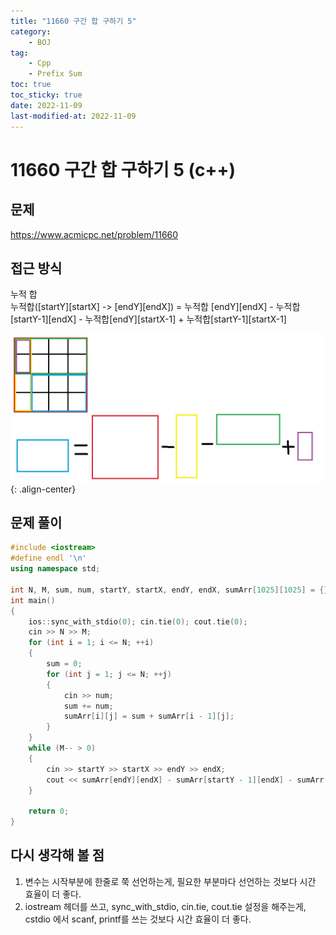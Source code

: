 ```yaml
---
title: "11660 구간 합 구하기 5"
category:
    - BOJ
tag:
    - Cpp
    - Prefix Sum
toc: true
toc_sticky: true
date: 2022-11-09
last-modified-at: 2022-11-09
---
```


# 11660 구간 합 구하기 5 (c++)

## 문제
https://www.acmicpc.net/problem/11660

## 접근 방식
누적 합   
누적합([startY][startX] -> [endY][endX]) =  누적합 [endY][endX] - 누적합[startY-1][endX] - 누적합[endY][startX-1] + 누적합[startY-1][startX-1]


![image](https://github.com/Sho1007/sho1007.github.io/blob/master/assets/images/11660-1.jpg?raw=true){: .align-center}


## 문제 풀이
```c++
#include <iostream>
#define endl '\n'
using namespace std;

int N, M, sum, num, startY, startX, endY, endX, sumArr[1025][1025] = {};
int main()
{
    ios::sync_with_stdio(0); cin.tie(0); cout.tie(0);
    cin >> N >> M;
    for (int i = 1; i <= N; ++i)
    {
        sum = 0;
        for (int j = 1; j <= N; ++j)
        {
            cin >> num;
            sum += num;
            sumArr[i][j] = sum + sumArr[i - 1][j];
        }
    }
    while (M-- > 0)
    {
        cin >> startY >> startX >> endY >> endX;
        cout << sumArr[endY][endX] - sumArr[startY - 1][endX] - sumArr[endY][startX - 1] + sumArr[startY - 1][startX - 1] << endl;
    }

    return 0;
}
```

## 다시 생각해 볼 점
1. 변수는 시작부분에 한줄로 쭉 선언하는게, 필요한 부분마다 선언하는 것보다 시간 효율이 더 좋다.
2. iostream 헤더를 쓰고, sync_with_stdio, cin.tie, cout.tie 설정을 해주는게, cstdio 에서 scanf, printf를 쓰는 것보다 시간 효율이 더 좋다.